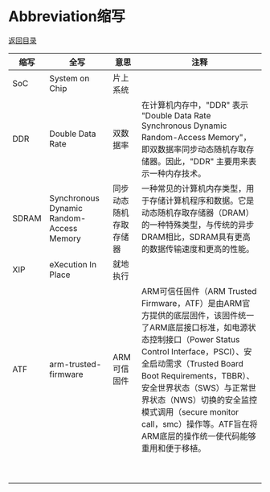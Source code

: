 # Abbreviation缩写

[返回目录](../Index.md)

<!-- 
| 左对齐 | 居中对齐 | 右对齐 |
| :----- | :------: | ------: |
| 内容1   |  内容2    | 内容3   |
| 内容4   |  内容5    | 内容6   |
 -->
|缩写|全写|意思|注释|
|-----|-----|-----|-----|
|SoC|System on Chip|片上系统||
|DDR|Double Data Rate|双数据率|在计算机内存中，"DDR" 表示 "Double Data Rate Synchronous Dynamic Random-Access Memory"，即双数据率同步动态随机存取存储器。因此，"DDR" 主要用来表示一种内存技术。|
|SDRAM|Synchronous Dynamic Random-Access Memory|同步动态随机存取存储器|一种常见的计算机内存类型，用于存储计算机程序和数据。它是动态随机存取存储器（DRAM）的一种特殊类型，与传统的异步DRAM相比，SDRAM具有更高的数据传输速度和更高的性能。|
|XIP|eXecution In Place|就地执行||
|ATF|arm-trusted-firmware|ARM可信固件|ARM可信任固件（ARM Trusted Firmware，ATF）是由ARM官方提供的底层固件，该固件统一了ARM底层接口标准，如电源状态控制接口（Power Status Control Interface，PSCI）、安全启动需求（Trusted Board Boot Requirements，TBBR）、安全世界状态（SWS）与正常世界状态（NWS）切换的安全监控模式调用（secure monitor call，smc）操作等。ATF旨在将ARM底层的操作统一使代码能够重用和便于移植。|
|||||
|||||
|||||
|||||
|||||
|||||
|||||
|||||
|||||
